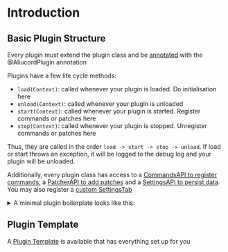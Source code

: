 # Introduction

## Basic Plugin Structure

Every plugin must extend the plugin class and be [annotated](https://docs.oracle.com/javase/tutorial/java/annotations/) 
with the @AliucordPlugin annotation

Plugins have a few life cycle methods:
- `load(Context)`: called whenever your plugin is loaded. Do initialisation here
- `unload(Context)`: called whenever your plugin is unloaded
- `start(Context)`: called whenever your plugin is started. Register commands or patches here
- `stop(Context)`: called whenever your plugin is stopped. Unregister commands or patches here

Thus, they are called in the order `load -> start -> stop -> unload`. If load or start throws an exception, it will be logged to the debug log 
and your plugin will be unloaded.

Additionally, every plugin class has access to a [CommandsAPI to register commands](2_commands.md), a [PatcherAPI to add patches](3_patching.md) 
and a [SettingsAPI to persist data](4_settings.md). You may also register a [custom SettingsTab](4_settings.md#SettingsTab)


<details>
<summary>A minimal plugin boilerplate looks like this:</summary>

```java
package com.yourname.plugins;

import android.content.Context;

import com.aliucord.annotations.AliucordPlugin;
import com.aliucord.entities.Plugin;

@SuppressWarnings("unused")
@AliucordPlugin
public class MyPlugin extends Plugin {
    @Override
    public void start(Context context) {

    }

    @Override
    public void stop(Context context) {

    }
}
```

</details>

## Plugin Template

A [Plugin Template](https://github.com/Aliucord/plugins-template) is available that has everything set up for you
